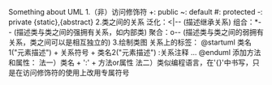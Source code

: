 Something about UML
1.（非）访问修饰符
+: public 
~: default
#: protected
-: private
{static},{abstract}
2.类之间的关系
泛化：<|-- (描述继承关系)
组合：*--  (描述类与类之间的强拥有关系，如内部类)
聚合：o--  (描述类与类之间的弱拥有关系，类之间可以是相互独立的)
3.绘制类图
关系上的标签：
@startuml
类名1("元素描述") + 关系符号 + 类名2("元素描述") :关系注释
...
@enduml
添加方法和属性：
法一）类名 + ':' + 方法or属性
法二）类似编程语言，在'{}'中书写，只是在访问修饰符的使用上改用专属符号
